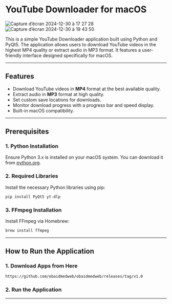 

# YouTube Downloader for macOS
![Capture d’écran 2024-12-30 à 17 27 28](https://github.com/user-attachments/assets/3ec80b1f-3340-4d4e-9ab7-4acf74c38f32)
![Capture d’écran 2024-12-30 à 19 43 50](https://github.com/user-attachments/assets/9670ca63-89d5-4ccb-b364-9b4eba65bb6e)



This is a simple YouTube Downloader application built using Python and PyQt5. The application allows users to download YouTube videos in the highest MP4 quality or extract audio in MP3 format. It features a user-friendly interface designed specifically for macOS.

---

## Features

- Download YouTube videos in **MP4** format at the best available quality.
- Extract audio in **MP3** format at high quality.
- Set custom save locations for downloads.
- Monitor download progress with a progress bar and speed display.
- Built-in macOS compatibility.

---

## Prerequisites

### 1. Python Installation
Ensure Python 3.x is installed on your macOS system. You can download it from [python.org](https://www.python.org/downloads/).

### 2. Required Libraries
Install the necessary Python libraries using pip:
```bash
pip install PyQt5 yt-dlp
```

### 3. FFmpeg Installation
Install FFmpeg via Homebrew:
```bash
brew install ffmpeg
```

---

## How to Run the Application

### 1. Download Apps from Here
```bash
https://github.com/obaidmedweb/obaidmedweb/releases/tag/v1.0
```

### 2. Run the Application
---
